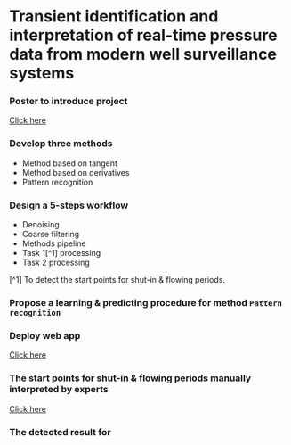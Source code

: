 # Transient identification and interpretation of real-time pressure data from modern well surveillance systems

### Poster to introduce project 
[Click here](https://github.com/juneciel510/transient_identification/blob/main/poster_LejunChen1.pdf)

### Develop three methods
- Method based on tangent 
- Method based on derivatives 
- Pattern recognition

### Design a 5-steps workflow
- Denoising
- Coarse filtering 
- Methods pipeline
- Task 1[^1] processing
- Task 2 processing

[^1] To detect the start points for shut-in & flowing periods.

### Propose a learning & predicting procedure for method `Pattern recognition`

### Deploy web app
[Click here](https://share.streamlit.io/juneciel510/transient_identification/main/app.py)

### The start points for shut-in & flowing periods manually interpreted by experts
[Click here](https://github.com/juneciel510/transient_identification/blob/main/Full_version__groundTruth_Anton_task1_details.pdf)

### The detected result for 



